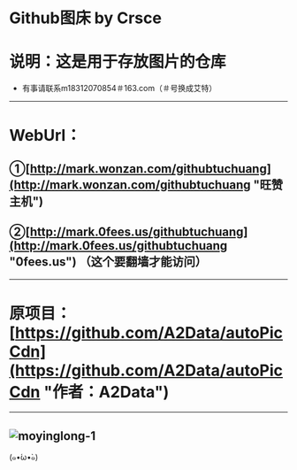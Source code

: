Github图床 by Crsce
=====
# 说明：这是用于存放图片的仓库
* 有事请联系m18312070854＃163.com（＃号换成艾特）
-----
# WebUrl：
## ①[http://mark.wonzan.com/githubtuchuang](http://mark.wonzan.com/githubtuchuang "旺赞主机")
## ②[http://mark.0fees.us/githubtuchuang](http://mark.0fees.us/githubtuchuang "0fees.us") （这个要翻墙才能访问）
-----
# 原项目：[https://github.com/A2Data/autoPicCdn](https://github.com/A2Data/autoPicCdn "作者：A2Data")
-----
![moyinglong-1](https://cdn.jsdelivr.net/gh/text-01/imagestorage/2020/08/23/ff3908.png "康什么康！没康过龙嘛？")
-----
(๑•́ω•̀๑)
